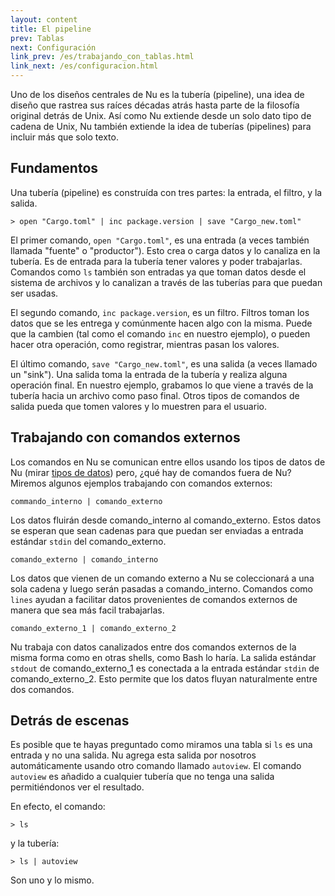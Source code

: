 ```yaml
---
layout: content
title: El pipeline
prev: Tablas
next: Configuración
link_prev: /es/trabajando_con_tablas.html
link_next: /es/configuracion.html
---
```


Uno de los diseños centrales de Nu es la tubería (pipeline), una idea de diseño que rastrea sus raíces décadas atrás hasta parte de la filosofía original detrás de Unix. Así como Nu extiende desde un solo dato tipo de cadena de Unix, Nu también extiende la idea de tuberías (pipelines) para incluir más que solo texto.

## Fundamentos

Una tubería (pipeline) es construída con tres partes: la entrada, el filtro, y la salida.

```
> open "Cargo.toml" | inc package.version | save "Cargo_new.toml"
```

El primer comando, `open "Cargo.toml"`, es una entrada (a veces también llamada "fuente" o "productor"). Esto crea o carga datos y lo canaliza en la tubería. Es de entrada para la tubería tener valores y poder trabajarlas. Comandos como `ls` también son entradas ya que toman datos desde el sistema de archivos y lo canalizan a través de las tuberías para que puedan ser usadas.

El segundo comando, `inc package.version`, es un filtro. Filtros toman los datos que se les entrega y comúnmente hacen algo con la misma. Puede que la cambien (tal como el comando `inc` en nuestro ejemplo), o pueden hacer otra operación, como registrar, mientras pasan los valores.

El último comando, `save "Cargo_new.toml"`, es una salida (a veces llamado un "sink"). Una salida toma la entrada de la tubería y realiza alguna operación final. En nuestro ejemplo, grabamos lo que viene a través de la tubería hacia un archivo como paso final. Otros tipos de comandos de salida pueda que tomen valores y lo muestren para el usuario.

## Trabajando con comandos externos

Los comandos en Nu se comunican entre ellos usando los tipos de datos de Nu (mirar [tipos de datos](tipos_de_datos.md)) pero, ¿qué hay de comandos fuera de Nu? Miremos algunos ejemplos trabajando con comandos externos:

`commando_interno | comando_externo`

Los datos fluirán desde comando_interno al comando_externo. Estos datos se esperan que sean cadenas para que puedan ser enviadas a entrada estándar `stdin` del comando_externo.

`comando_externo | comando_interno`

Los datos que vienen de un comando externo a Nu se coleccionará a una sola cadena y luego serán pasadas a comando_interno. Comandos como `lines` ayudan a facilitar datos provenientes de comandos externos de manera que sea más facil trabajarlas.

`comando_externo_1 | comando_externo_2`

Nu trabaja con datos canalizados entre dos comandos externos de la misma forma como en otras shells, como Bash lo haría. La salida estándar `stdout` de comando_externo_1 es conectada a la entrada estándar `stdin` de comando_externo_2. Esto permite que los datos fluyan naturalmente entre dos comandos.

## Detrás de escenas

Es posible que te hayas preguntado como miramos una tabla si `ls` es una entrada y no una salida. Nu agrega esta salida por nosotros automáticamente usando otro comando llamado `autoview`. El comando `autoview` es añadido a cualquier tubería que no tenga una salida permitiéndonos ver el resultado.

En efecto, el comando:

```
> ls
```

y la tubería:

```
> ls | autoview
```

Son uno y lo mismo.

